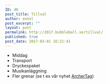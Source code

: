 ```yaml
---
ID: 40
post_title: Tillval
author: ennol
post_excerpt: ""
layout: post
permalink: http://2017.bubbleball.se/tillval/
published: true
post_date: 2017-03-01 16:21:41
---
```

<ul>
 	<li>Middag</li>
 	<li>Transport</li>
 	<li>Dryckespaket</li>
 	<li>Musikanläggning</li>
 	<li>Fler grenar (se t ex vår nyhet <a href="http://www.bubbleball.se/k%C3%B6p-produkter/nytt-archertag!-29196235">ArcherTag</a>)</li>
</ul>